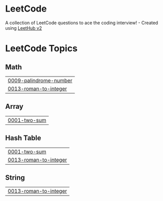 # LeetCode
A collection of LeetCode questions to ace the coding interview! - Created using [LeetHub v2](https://github.com/arunbhardwaj/LeetHub-2.0)

<!---LeetCode Topics Start-->
# LeetCode Topics
## Math
|  |
| ------- |
| [0009-palindrome-number](https://github.com/PedroPossari/LeetCode/tree/master/0009-palindrome-number) |
| [0013-roman-to-integer](https://github.com/PedroPossari/LeetCode/tree/master/0013-roman-to-integer) |
## Array
|  |
| ------- |
| [0001-two-sum](https://github.com/PedroPossari/LeetCode/tree/master/0001-two-sum) |
## Hash Table
|  |
| ------- |
| [0001-two-sum](https://github.com/PedroPossari/LeetCode/tree/master/0001-two-sum) |
| [0013-roman-to-integer](https://github.com/PedroPossari/LeetCode/tree/master/0013-roman-to-integer) |
## String
|  |
| ------- |
| [0013-roman-to-integer](https://github.com/PedroPossari/LeetCode/tree/master/0013-roman-to-integer) |
<!---LeetCode Topics End-->